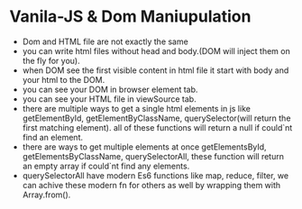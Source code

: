 # Vanila-JS & Dom Maniupulation

- Dom and HTML file are not exactly the same
- you can write html files without head and body.(DOM will inject them on the fly for you).
- when DOM see the first visible content in html file it start with body and your html to the DOM.
- you can see your DOM in browser element tab.
- you can see your HTML file in viewSource tab.
- there are multiple ways to get a single html elements in js like getElementById, getElementByClassName, querySelector(will return the first matching element). all of these functions will return a null if could`nt find an element.
- there are ways to get multiple elements at once getElementsById, getElementsByClassName, querySelectorAll, these function will return an empty array if could`nt find any elements.
- querySelectorAll have modern Es6 functions like map, reduce, filter, we can achive these modern fn for others as well by wrapping them with Array.from().
